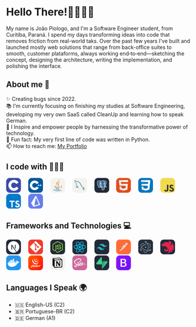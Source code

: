 <h1 align="left">Hello There!👋👨🏼‍💻</h1>

<p align="left">My name is João Piologo, and I'm a Software Engineer student, from Curitiba, Paraná. I spend my days transforming ideas into code that removes friction from real-world taks. Over the past few years I've built and launched mostly web solutions that range from back-office suites to smooth, customer plataforms, always working end‑to‑end—sketching the concept, designing the architecture, writing the implementation, and polishing the interface.</p>

## About me 🚀

<p align="left">
  ✨ Creating bugs since 2022.<br>
  📚 I'm currently focusing on finishing my studies at Software Engineering, developing my very own SaaS called CleanUp and     learning how to speak German.<br>
  🎯 I Inspire and empower people by harnessing the transformative power of technology.<br>
  🎲 Fun fact: My very first line of code was written in Python.<br>
  📫 How to reach me: <a href="https://www.devpiologo.com/">My Portfolio</a>
</p>

## I code with 👨🏼‍💻

<div align="left">
  <img src="https://github.com/jpiologo/jpiologo/blob/main/imgs/C.svg" height="40" alt="C" loading="lazy" />
  <img width="12" />
  <img src="https://github.com/jpiologo/jpiologo/blob/main/imgs/CPP.svg" height="40" alt="C++" loading="lazy" />
  <img width="12" />
  <img src="https://github.com/jpiologo/jpiologo/blob/main/imgs/Java-Light.svg" height="40" alt="Java" loading="lazy" />
  <img width="12" />
  <img src="https://github.com/jpiologo/jpiologo/blob/main/imgs/MySQL-Light.svg" height="40" alt="MySQL" loading="lazy" />
  <img width="12" />
  <img src="https://github.com/jpiologo/jpiologo/blob/main/imgs/PostgreSQL-Dark.svg" height="40" alt="PostgreSQL" loading="lazy" />
  <img width="12" />
  <img src="https://github.com/jpiologo/jpiologo/blob/main/imgs/HTML.svg" height="40" alt="HTML5" loading="lazy" />
  <img width="12" />
  <img src="https://github.com/jpiologo/jpiologo/blob/main/imgs/CSS.svg" height="40" alt="CSS3" loading="lazy" />
  <img width="12" />
  <img src="https://github.com/jpiologo/jpiologo/blob/main/imgs/JavaScript.svg" height="40" alt="JavaScript" loading="lazy" />
  <img width="12" />
  <img src="https://github.com/jpiologo/jpiologo/blob/main/imgs/TypeScript.svg" height="40" alt="TypeScript" loading="lazy" />
  <img width="12" />
  <img src="https://github.com/jpiologo/jpiologo/blob/main/icons/Prisma.svg" height="40" alt="Prisma ORM" loading="lazy" />
</div>

## Frameworks and Technologies 💻

<div align="left">
  <img src="https://github.com/jpiologo/jpiologo/blob/main/imgs/NextJS-Dark.svg" height="40" alt="Next.js" loading="lazy" />
  <img width="12" />
  <img src="https://github.com/jpiologo/jpiologo/blob/main/imgs/Git.svg" height="40" alt="Git" loading="lazy" />
  <img width="12" />
  <img src="https://github.com/jpiologo/jpiologo/blob/main/imgs/NodeJS-Dark.svg" height="40" alt="Node.js" loading="lazy" />
  <img width="12" />
  <img src="https://github.com/jpiologo/jpiologo/blob/main/imgs/React-Dark.svg" height="40" alt="React" loading="lazy" />
  <img width="12" />
  <img src="https://github.com/jpiologo/jpiologo/blob/main/imgs/TailwindCSS-Dark.svg" height="40" alt="Tailwind CSS" loading="lazy" />
  <img width="12" />
  <img src="https://github.com/jpiologo/jpiologo/blob/main/imgs/Postman.svg" height="40" alt="Postman" loading="lazy" />
  <img width="12" />
  <img src="https://github.com/jpiologo/jpiologo/blob/main/icons/Electron.svg" height="40" alt="Electron" loading="lazy" />
  <img width="12" />
  <img src="https://github.com/jpiologo/jpiologo/blob/main/icons/NestJS-Dark.svg" height="40" alt="NestJS" loading="lazy" />
  <img width="12" />
  <img src="https://github.com/jpiologo/jpiologo/blob/main/icons/Docker.svg" height="40" alt="Docker" loading="lazy" />
  <img width="12" />
  <img src="https://github.com/jpiologo/jpiologo/blob/main/icons/JQuery.svg" height="40" alt="jQuery" loading="lazy" />
  <img width="12" />
  <img src="https://github.com/jpiologo/jpiologo/blob/main/icons/Notion-Light.svg" height="40" alt="Notion" loading="lazy" />
  <img width="12" />
  <img src="https://github.com/jpiologo/jpiologo/blob/main/icons/Sass.svg" height="40" alt="Sass" loading="lazy" />
  <img width="12" />
  <img src="https://github.com/jpiologo/jpiologo/blob/main/icons/Supabase-Dark.svg" height="40" alt="Supabase" loading="lazy" />
  <img width="12" />
  <img src="https://github.com/jpiologo/jpiologo/blob/main/icons/Bootstrap.svg" height="40" alt="Bootstrap" loading="lazy" />
</div>

## Languages I Speak 🌍

- 🇺🇸 English-US (C2)  
- 🇧🇷 Portuguese-BR (C2)  
- 🇩🇪 German (A1)
